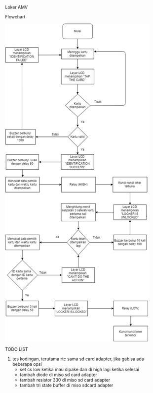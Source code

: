 Loker AMV

Flowchart

![Flowchart](flowchart_loker-amv.jpg)

TODO LIST

1. tes kodingan, terutama rtc sama sd card adapter, jika gabisa ada beberapa opsi
	- set cs low ketika mau dipake dan di high lagi ketika selesai
	- tambah diode di miso sd card adapter
	- tambah resistor 330 di miso sd card adapter
	- tambah tri state buffer di miso sdcard adapter
